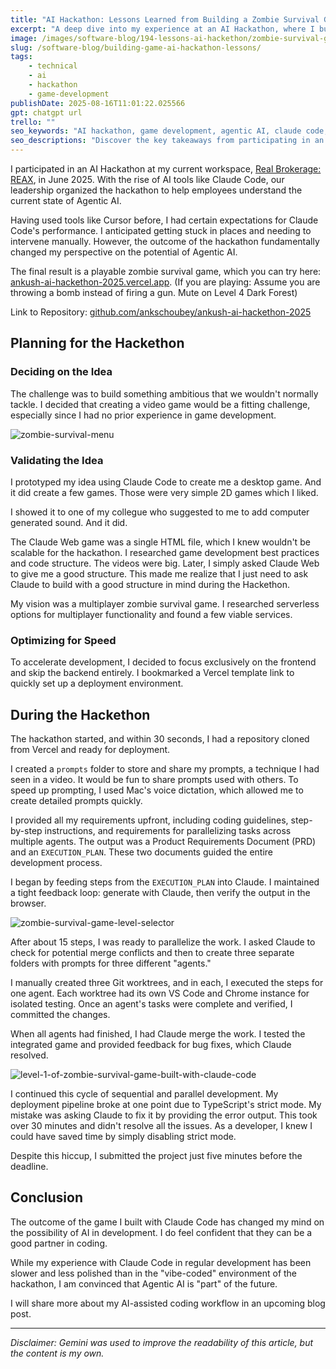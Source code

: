 ```yaml
---
title: "AI Hackathon: Lessons Learned from Building a Zombie Survival Game"
excerpt: "A deep dive into my experience at an AI Hackathon, where I built a playable zombie survival game using Agentic AI. Learn from my planning, execution, and the surprising power of AI in game development."
image: /images/software-blog/194-lessons-ai-hackethon/zombie-survival-game-dark-forest-level.png
slug: /software-blog/building-game-ai-hackathon-lessons/
tags:
    - technical
    - ai
    - hackathon
    - game-development
publishDate: 2025-08-16T11:01:22.025566
gpt: chatgpt url
trello: ""
seo_keywords: "AI hackathon, game development, agentic AI, claude code, zombie survival game, software development, vercel, pair programming with ai"
seo_descriptions: "Discover the key takeaways from participating in an AI hackathon. This post covers everything from idea validation and planning to execution and the future of coding with Agentic AI, based on the experience of building a zombie survival game."
---
```


I participated in an AI Hackathon at my current workspace, [Real Brokerage: REAX](https://www.joinreal.com), in June 2025. With the rise of AI tools like Claude Code, our leadership organized the hackathon to help employees understand the current state of Agentic AI.

Having used tools like Cursor before, I had certain expectations for Claude Code's performance. I anticipated getting stuck in places and needing to intervene manually. However, the outcome of the hackathon fundamentally changed my perspective on the potential of Agentic AI.

The final result is a playable zombie survival game, which you can try here: [ankush-ai-hackethon-2025.vercel.app](https://ankush-ai-hackethon-2025.vercel.app). (If you are playing: Assume you are throwing a bomb instead of firing a gun. Mute on Level 4 Dark Forest)

Link to Repository: [github.com/ankschoubey/ankush-ai-hackethon-2025](https://github.com/ankschoubey/ankush-ai-hackethon-2025)

## Planning for the Hackethon

### Deciding on the Idea

The challenge was to build something ambitious that we wouldn't normally tackle. I decided that creating a video game would be a fitting challenge, especially since I had no prior experience in game development.

![zombie-survival-menu](/images/software-blog/194-lessons-ai-hackethon/zombie-survival-game-menu.png)

### Validating the Idea

I prototyped my idea using Claude Code to create me a desktop game. And it did create a few games. Those were very simple 2D games which I liked.

I showed it to one of my collegue who suggested to me to add computer generated
sound. And it did.

The Claude Web game was a single HTML file, which I knew wouldn't be scalable for the hackathon. I researched game development best practices and code structure. The videos were big. Later, I simply asked Claude Web to give me a good structure. This made me realize that I just need to ask Claude to build with a good structure in mind during the Hackethon.

My vision was a multiplayer zombie survival game. I researched serverless options for multiplayer functionality and found a few viable services.

### Optimizing for Speed

To accelerate development, I decided to focus exclusively on the frontend and skip the backend entirely. I bookmarked a Vercel template link to quickly set up a deployment environment.

## During the Hackethon

The hackathon started, and within 30 seconds, I had a repository cloned from Vercel and ready for deployment.

I created a `prompts` folder to store and share my prompts, a technique I had seen in a video. It would be fun to share prompts used with others. To speed up prompting, I used Mac's voice dictation, which allowed me to create detailed prompts quickly.

I provided all my requirements upfront, including coding guidelines, step-by-step instructions, and requirements for parallelizing tasks across multiple agents. The output was a Product Requirements Document (PRD) and an `EXECUTION_PLAN`. These two documents guided the entire development process.

I began by feeding steps from the `EXECUTION_PLAN` into Claude. I maintained a tight feedback loop: generate with Claude, then verify the output in the browser.

![zombie-survival-game-level-selector](/images/software-blog/194-lessons-ai-hackethon/zombie-survival-game-level-selector.png)

After about 15 steps, I was ready to parallelize the work. I asked Claude to check for potential merge conflicts and then to create three separate folders with prompts for three different "agents."

I manually created three Git worktrees, and in each, I executed the steps for one agent. Each worktree had its own VS Code and Chrome instance for isolated testing. Once an agent's tasks were complete and verified, I committed the changes.

When all agents had finished, I had Claude merge the work. I tested the integrated game and provided feedback for bug fixes, which Claude resolved.

![level-1-of-zombie-survival-game-built-with-claude-code](/images/software-blog/194-lessons-ai-hackethon/level-1-of-zombie-survival-game-built-with-claude-code.png)

I continued this cycle of sequential and parallel development. My deployment pipeline broke at one point due to TypeScript's strict mode. My mistake was asking Claude to fix it by providing the error output. This took over 30 minutes and didn't resolve all the issues. As a developer, I knew I could have saved time by simply disabling strict mode.

Despite this hiccup, I submitted the project just five minutes before the deadline.

## Conclusion

The outcome of the game I built with Claude Code has changed my mind on the possibility of AI in development. I do feel confident that they can be a good partner in coding.

While my experience with Claude Code in regular development has been slower and less polished than in the "vibe-coded" environment of the hackathon, I am convinced that Agentic AI is "part" of the future.

I will share more about my AI-assisted coding workflow in an upcoming blog post.

---
*Disclaimer: Gemini was used to improve the readability of this article, but the content is my own.*
